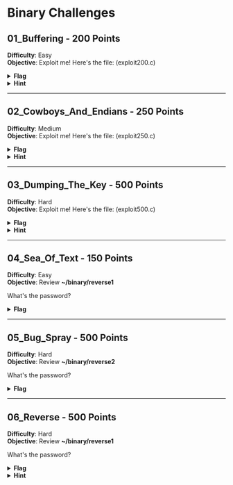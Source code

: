 
# Binary Challenges

## 01_Buffering - 200 Points  
**Difficulty**: Easy  
**Objective**: Exploit me! Here's the file: (exploit200.c)  
<details>
  <summary><strong>Flag</strong></summary>
	  Baby5F1r5t0verflow
</details>
<details>
  <summary><strong>Hint</strong></summary>
	  It can only hold so many 'A's.
</details>

----------

## 02_Cowboys_And_Endians - 250 Points  
**Difficulty**: Medium  
**Objective**: Exploit me! Here's the file: (exploit250.c)  
<details>
  <summary><strong>Flag</strong></summary>
	  G3tt1ngSm4rter
</details>
<details>
  <summary><strong>Hint</strong></summary>
	  How many 'A's exactly can it hold? Don't forget the Little Endian.
</details>

----------

## 03_Dumping_The_Key - 500 Points  
**Difficulty**: Hard  
**Objective**: Exploit me! Here's the file: (exploit500.c)  
<details>
  <summary><strong>Flag</strong></summary>
	  N0wUR1337H4ck3r
</details>
<details>
  <summary><strong>Hint</strong></summary>
	  I'm going to tell you exactly how to do this one. 

Find the function address and repeat exploit 2. But give it the function address instead.
</details>

----------

## 04_Sea_Of_Text - 150 Points  
**Difficulty**: Easy  
**Objective**: Review <strong>~/binary/reverse1</strong>

What's the password?    
<details>
  <summary><strong>Flag</strong></summary>
	  Str1ngsAr3Fr13nds
</details>

----------

## 05_Bug_Spray - 500 Points  
**Difficulty**: Hard  
**Objective**: Review <strong>~/binary/reverse2</strong>

What's the password?    
<details>
  <summary><strong>Flag</strong></summary>
	  Inv1s1bl3P@ssw0rd
</details>

----------

## 06_Reverse - 500 Points  
**Difficulty**: Hard  
**Objective**: Review <strong>~/binary/reverse1</strong>

What's the password?    
<details>
  <summary><strong>Flag</strong></summary>
	  supersecure
</details>
<details>
  <summary><strong>Hint</strong></summary>
	  Not going to lie, this one's hard. You're going to have to read assembly. It compares each letter at a time in a specific order. 
</details>